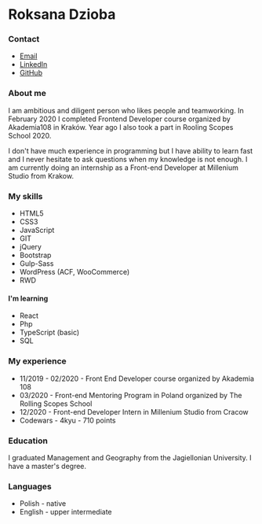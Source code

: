 # Roksana Dzioba

### Contact 
* [Email](roksana.dzioba@gmail.com)
* [LinkedIn](https://www.linkedin.com/in/roksana-dzioba-268a33156/)
* [GitHub](https://github.com/platypuswithoutk)

### About me
I am ambitious and diligent person who likes people and teamworking. In February 2020 I completed Frontend Developer course organized by Akademia108 in Kraków. Year ago I also took a part in Rooling Scopes School 2020.
 
I don't have much experience in programming but I have ability to learn fast and I never hesitate to ask questions when my knowledge is not enough. I am currently doing an internship as a Front-end Developer at Millenium Studio from Krakow.

### My skills
* HTML5
* CSS3
* JavaScript
* GIT
* jQuery
* Bootstrap
* Gulp-Sass
* WordPress (ACF, WooCommerce)
* RWD 

#### I'm learning
* React 
* Php
* TypeScript (basic)
* SQL

### My experience
* 11/2019 - 02/2020 - Front End Developer course organized by Akademia 108
* 03/2020 - Front-end Mentoring Program in Poland organized by The Rolling Scopes School
* 12/2020 - Front-end Developer Intern in Millenium Studio from Cracow
* Codewars - 4kyu - 710 points

### Education
I graduated Management and Geography from the Jagiellonian University. I have a master's degree.

### Languages
* Polish - native
* English - upper intermediate 
